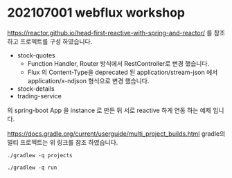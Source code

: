 # 202107001 webflux workshop
https://reactor.github.io/head-first-reactive-with-spring-and-reactor/
를 참조 하고 프로젝트를 구성 하였습니다.

* stock-quotes
  * Function Handler, Router 방식에서 RestController로 변경 했습니다.
  * Flux 의 Content-Type을 deprecated 된 application/stream-json 에서 application/x-ndjson 형식으로 변경 했습니다.
* stock-details
* trading-service

의 spring-boot App 을 instance 로 만든 뒤 서로 reactive 하게 연동 하는 예제 입니다.

https://docs.gradle.org/current/userguide/multi_project_builds.html
gradle의 멀티 프로젝트는 위 링크를 참조 하였습니다.
```shell
./gradlew -q projects
```

```shell
./gradlew -q run
```